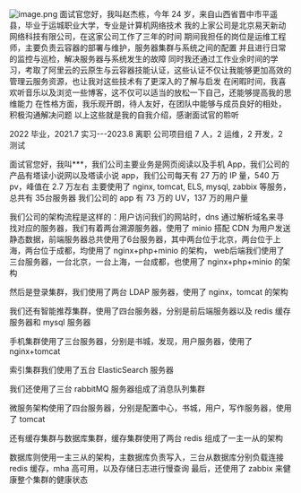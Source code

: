 ![image.png](https://gitee.com/zhaojiedong/img/raw/master/20240828153738.png)
面试官您好，我叫赵杰栋，今年 24 岁，来自山西省晋中市平遥县，毕业于运城职业大学，专业是计算机网络技术
我的上家公司是北京易天新动网络科技有限公司，在这家公司工作了三年的时间
期间我担任的岗位是运维工程师，主要负责云容器的部署与维护，服务器集群与系统之间的配置
并且进行日常的监控与巡检，解决服务器与系统发生的故障
同时我还通过工作业余时间的学习，考取了阿里云的云原生与云容器技能认证，这些认证不仅让我能够更加高效的管理云服务资源，也让我对这些技术有了更深入的了解与启发
在闲暇时间，我喜欢听音乐以及浏览一些博客，这不仅可以适当的放松一下自己，还能够提高我的思维能力
在性格方面，我乐观开朗，待人友好，在团队中能够与成员良好的相处，积极沟通解决问题 
以上这些就是我的自我介绍，感谢面试官的聆听


2022 毕业，2021.7 实习---2023.8 离职
公司项目组 7 人，2 运维，2 开发，2 测试



面试官您好，我叫\*\*\*，我们公司主要业务是网页阅读以及手机 App，我们公司的产品有塔读小说网以及塔读小说 app，我们公司每天有 27 万的 IP 量，540 万 pv，峰值在 2.7 万左右
主要使用了 nginx, tomcat, ELS, mysql, zabbix 等服务，总共有 35台服务器
我们公司的 app 有 73 万的 UV，137 万的用户量

我们公司的架构流程是这样的：用户访问我们的网站时，dns 通过解析域名来寻找对应的服务器，我们有着两台溯源服务器，使用了 minio 搭配 CDN 为用户发送静态数据，前端服务器总共使用了6台服务器，其中两台位于北京，两台位于上海，两台位于成都，均使用了 nginx+php+minio 的架构，
web后端我们使用了三台服务器，一台北京，一台上海，一台成都，也使用了 nginx+php+minio 的架构

然后是登录集群，我们使用了两台 LDAP 服务器，使用了 nginx，tomcat 的架构

我们还有智能推荐集群，使用了四台服务器，分别是前后端服务器以及 redis 缓存服务器和 mysql 服务器

手机集群使用了三台服务器，分别是书城，发现，用户服务器，使用了 nginx+tomcat

索引集群我们使用了五台 ElasticSearch 服务器

我们还使用了三台 rabbitMQ 服务器组成了消息队列集群

微服务架构使用了四台服务器，分别是配置中心，书城，用户，写作服务器，使用了 tomcat

还有缓存集群与数据库集群，缓存集群使用了两台 redis 组成了一主一从的架构

数据库则使用一主三从的架构，主数据库负责写入，三台从数据库分别负载连接 redis 缓存，mha 高可用，以及存储日志进行慢查询
最后，还使用了 zabbix 来健康整个集群的健康状态

